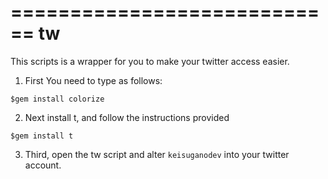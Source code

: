 ============================
tw
============================

This scripts is a wrapper for you to make your
twitter access easier.

1. First You need to type as follows:

`
$gem install colorize
`

2. Next install t, and follow the instructions provided

`
$gem install t
`

3. Third, open the tw script and alter `keisuganodev` into your twitter account.
